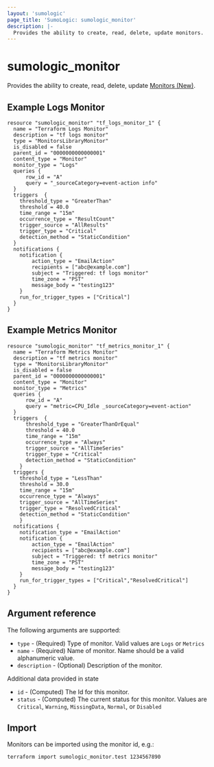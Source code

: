 ```yaml
---
layout: 'sumologic'
page_title: 'SumoLogic: sumologic_monitor'
description: |-
  Provides the ability to create, read, delete, update monitors.
---
```


# sumologic_monitor

Provides the ability to create, read, delete, update [Monitors (New)][1].

## Example Logs Monitor

```hcl
resource "sumologic_monitor" "tf_logs_monitor_1" {
  name = "Terraform Logs Monitor"
  description = "tf logs monitor"
  type = "MonitorsLibraryMonitor"
  is_disabled = false
  parent_id = "0000000000000001"
  content_type = "Monitor"
  monitor_type = "Logs"
  queries {
      row_id = "A"
      query = "_sourceCategory=event-action info"
  }
  triggers  {
    threshold_type = "GreaterThan"
    threshold = 40.0
    time_range = "15m"
    occurrence_type = "ResultCount"
    trigger_source = "AllResults"
    trigger_type = "Critical"
    detection_method = "StaticCondition"
  }
  notifications {
    notification {
        action_type = "EmailAction"
        recipients = ["abc@example.com"]
        subject = "Triggered: tf logs monitor"
        time_zone = "PST"
        message_body = "testing123"
    }
    run_for_trigger_types = ["Critical"]
  }
}
```

## Example Metrics Monitor

```hcl
resource "sumologic_monitor" "tf_metrics_monitor_1" {
  name = "Terraform Metrics Monitor"
  description = "tf metrics monitor"
  type = "MonitorsLibraryMonitor"
  is_disabled = false
  parent_id = "0000000000000001"
  content_type = "Monitor"
  monitor_type = "Metrics"
  queries {
      row_id = "A"
      query = "metric=CPU_Idle _sourceCategory=event-action"
  }
  triggers  {
      threshold_type = "GreaterThanOrEqual"
      threshold = 40.0
      time_range = "15m"
      occurrence_type = "Always"
      trigger_source = "AllTimeSeries"
      trigger_type = "Critical"
      detection_method = "StaticCondition"
    }
  triggers {
    threshold_type = "LessThan"
    threshold = 30.0
    time_range = "15m"
    occurrence_type = "Always"
    trigger_source = "AllTimeSeries"
    trigger_type = "ResolvedCritical"
    detection_method = "StaticCondition"
    }
  notifications {
    notification_type = "EmailAction"
    notification {
        action_type = "EmailAction"
        recipients = ["abc@example.com"]
        subject = "Triggered: tf metrics monitor"
        time_zone = "PST"
        message_body = "testing123"
    }
    run_for_trigger_types = ["Critical","ResolvedCritical"]
  }
}
```

## Argument reference

The following arguments are supported:

- `type` - (Required) Type of monitor. Valid values are `Logs` or `Metrics`
- `name` - (Required) Name of monitor. Name should be a valid alphanumeric value.
- `description` - (Optional) Description of the monitor.

Additional data provided in state

- `id` - (Computed) The Id for this monitor.
- `status` - (Computed) The current status for this monitor. Values are `Critical`, `Warning`, `MissingData`, `Normal`, or `Disabled`

<!-- - created_at
- created_by
- modified_at
- modified_by -->

## Import

Monitors can be imported using the monitor id, e.g.:

```hcl
terraform import sumologic_monitor.test 1234567890
```

[1]: https://help.sumologic.com/Beta/Monitors
